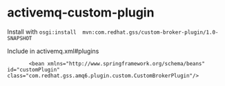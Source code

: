 # activemq-custom-plugin

Install with `osgi:install  mvn:com.redhat.gss/custom-broker-plugin/1.0-SNAPSHOT`


Include in activemq.xml#plugins

`        <bean xmlns="http://www.springframework.org/schema/beans" 
            id="customPlugin" 
            class="com.redhat.gss.amq6.plugin.custom.CustomBrokerPlugin"/>
`